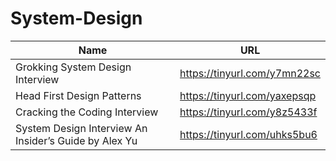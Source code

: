 # System-Design

| Name                                                                      | URL                                                      |
| ------------------------------------------------------------------------- | -------------------------------------------------------- |
|  Grokking System Design Interview                        | https://tinyurl.com/y7mn22sc              |
|  Head First Design Patterns                        | https://tinyurl.com/yaxepsqp            |
|  Cracking the Coding Interview                        | https://tinyurl.com/y8z5433f            |
|  System Design Interview An Insider’s Guide by Alex Yu                        | https://tinyurl.com/uhks5bu6            |


